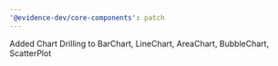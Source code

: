 ```yaml
---
'@evidence-dev/core-components': patch
---
```


Added Chart Drilling to BarChart, LineChart, AreaChart, BubbleChart, ScatterPlot
